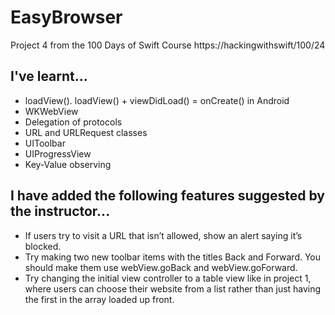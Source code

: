 # EasyBrowser
Project 4 from the 100 Days of Swift Course https://hackingwithswift/100/24

## I've learnt...

- loadView(). loadView() + viewDidLoad() = onCreate() in Android
- WKWebView
- Delegation of protocols
- URL and URLRequest classes
- UIToolbar
- UIProgressView
- Key-Value observing

## I have added the following features suggested by the instructor...

- If users try to visit a URL that isn’t allowed, show an alert saying it’s blocked.
- Try making two new toolbar items with the titles Back and Forward. You should make them use webView.goBack and webView.goForward.
- Try changing the initial view controller to a table view like in project 1, where users can choose their website from a list rather than just having the first in the array loaded up front.
